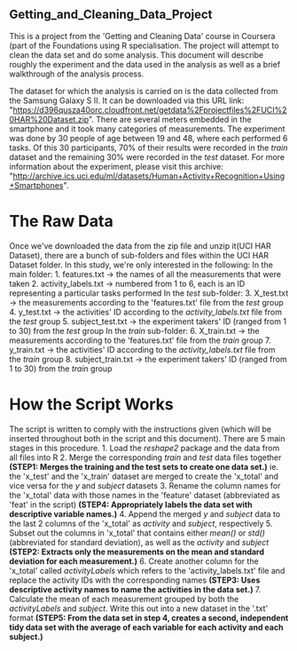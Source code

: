 ## Getting_and_Cleaning_Data_Project
This is a project from the 'Getting and Cleaning Data' course in Coursera (part of the Foundations using R specialisation. The project will attempt to clean the data set and do some analysis. This document will describe roughly the experiment and the data used in the analysis as well as a brief walkthrough of the analysis process.

The dataset for which the analysis is carried on is the data collected from the Samsung Galaxy S II. It can be downloaded via this URL link: "https://d396qusza40orc.cloudfront.net/getdata%2Fprojectfiles%2FUCI%20HAR%20Dataset.zip". There are several meters embedded in the smartphone and it took many categories of measurements. The experiment was done by 30 people of age between 19 and 48, where each performed 6 tasks. Of this 30 participants, 70% of their results were recorded in the *train* dataset and the remaining 30% were recorded in the *test* dataset. For more information about the experiment, please visit this archive: "http://archive.ics.uci.edu/ml/datasets/Human+Activity+Recognition+Using+Smartphones".

# The Raw Data
Once we've downloaded the data from the zip file and unzip it(UCI HAR Dataset), there are a bunch of sub-folders and files within the UCI HAR Dataset folder. In this study, we're only interested in the following:
    In the main folder:
        1. features.txt             -> the names of all the measurements that were taken
        2. activity_labels.txt      -> numbered from 1 to 6, each is an ID representing a particular tasks performed
    In the *test* sub-folder:
        3. X_test.txt               -> the measurements according to the 'features.txt' file from the *test* group
        4. y_test.txt               -> the activities' ID according to the *activity_labels.txt* file from the *test* group
        5. subject_test.txt         -> the experiment takers' ID (ranged from 1 to 30) from the *test* group
    In the *train* sub-folder:
        6. X_train.txt              -> the measurements according to the 'features.txt' file from the *train* group
        7. y_train.txt              -> the activities' ID according to the *activity_labels.txt* file from the *train* group
        8. subject_train.txt        -> the experiment takers' ID (ranged from 1 to 30) from the *train* group
   
# How the Script Works
The script is written to comply with the instructions given (which will be inserted throughout both in the script and this document). There are 5 main stages in this procedure.
    1. Load the *reshape2* package and the data from all files into R
    2. Merge the corresponding *train* and *test* data files together **(STEP1: Merges the training and the test sets to create one data set.)**
        ie. the 'x_test' and the 'x_train' dataset are merged to create the 'x_total' and vice versa for the *y* and *subject* datasets
    3. Rename the column names for the 'x_total' data with those names in the 'feature' dataset (abbreviated as 'feat' in the script)
       **(STEP4: Appropriately labels the data set with descriptive variable names.)**
    4. Append the merged *y* and *subject* data to the last 2 columns of the 'x_total' as *activity* and *subject*, respectively
    5. Subset out the columns in 'x_total' that contains either *mean()* or *std()* (abbreviated for standard deviation), as well as the *activity* and *subject*
       **(STEP2: Extracts only the measurements on the mean and standard deviation for each measurement.)**
    6. Create another column for the 'x_total' called *activityLabels* which refers to the 'activity_labels.txt' file and replace the activity IDs with the                 corresponding names
       **(STEP3: Uses descriptive activity names to name the activities in the data set.)**
    7. Calculate the mean of each measurement grouped by both the *activityLabels* and *subject*. Write this out into a new dataset in the '.txt' format
       **(STEP5: From the data set in step 4, creates a second, independent tidy data set with the average of each variable for each activity and each subject.)**
       
         
